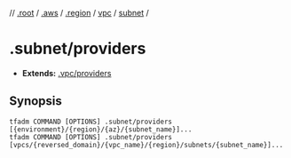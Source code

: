 // [.root] / [.aws] / [.region] / [vpc] / [subnet] /

# .subnet/providers

- **Extends:** [.vpc/providers](../.vpc/providers.md)

## Synopsis

```
tfadm COMMAND [OPTIONS] .subnet/providers [{environment}/{region}/{az}/{subnet_name}]...
tfadm COMMAND [OPTIONS] .subnet/providers [vpcs/{reversed_domain}/{vpc_name}/{region}/subnets/{subnet_name}]...
```

[.aws]: ../README.md
[.region]: ../.region.md
[.root]: ../../../../.tfadm/resources/README.md
[subnet]: ../subnet.md
[vpc]: ../vpc.md

